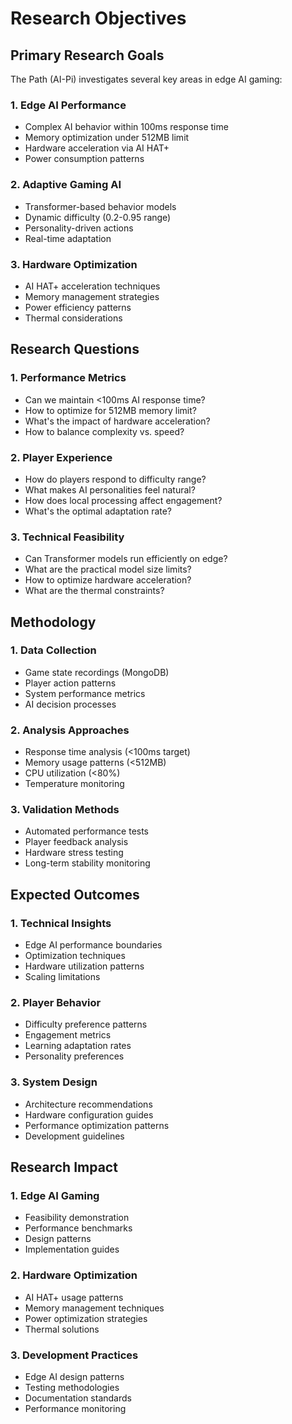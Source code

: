 # Research Objectives

## Primary Research Goals

The Path (AI-Pi) investigates several key areas in edge AI gaming:

### 1. Edge AI Performance
* Complex AI behavior within 100ms response time
* Memory optimization under 512MB limit
* Hardware acceleration via AI HAT+
* Power consumption patterns

### 2. Adaptive Gaming AI
* Transformer-based behavior models
* Dynamic difficulty (0.2-0.95 range)
* Personality-driven actions
* Real-time adaptation

### 3. Hardware Optimization
* AI HAT+ acceleration techniques
* Memory management strategies
* Power efficiency patterns
* Thermal considerations

## Research Questions

### 1. Performance Metrics
* Can we maintain <100ms AI response time?
* How to optimize for 512MB memory limit?
* What's the impact of hardware acceleration?
* How to balance complexity vs. speed?

### 2. Player Experience
* How do players respond to difficulty range?
* What makes AI personalities feel natural?
* How does local processing affect engagement?
* What's the optimal adaptation rate?

### 3. Technical Feasibility
* Can Transformer models run efficiently on edge?
* What are the practical model size limits?
* How to optimize hardware acceleration?
* What are the thermal constraints?

## Methodology

### 1. Data Collection
* Game state recordings (MongoDB)
* Player action patterns
* System performance metrics
* AI decision processes

### 2. Analysis Approaches
* Response time analysis (<100ms target)
* Memory usage patterns (<512MB)
* CPU utilization (<80%)
* Temperature monitoring

### 3. Validation Methods
* Automated performance tests
* Player feedback analysis
* Hardware stress testing
* Long-term stability monitoring

## Expected Outcomes

### 1. Technical Insights
* Edge AI performance boundaries
* Optimization techniques
* Hardware utilization patterns
* Scaling limitations

### 2. Player Behavior
* Difficulty preference patterns
* Engagement metrics
* Learning adaptation rates
* Personality preferences

### 3. System Design
* Architecture recommendations
* Hardware configuration guides
* Performance optimization patterns
* Development guidelines

## Research Impact

### 1. Edge AI Gaming
* Feasibility demonstration
* Performance benchmarks
* Design patterns
* Implementation guides

### 2. Hardware Optimization
* AI HAT+ usage patterns
* Memory management techniques
* Power optimization strategies
* Thermal solutions

### 3. Development Practices
* Edge AI design patterns
* Testing methodologies
* Documentation standards
* Performance monitoring
